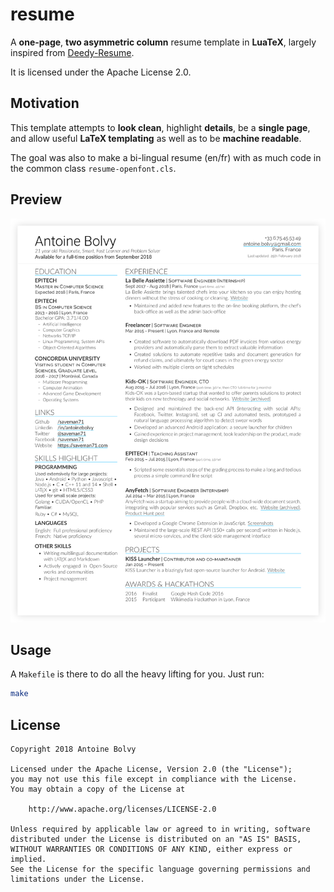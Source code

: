 # resume

A **one-page**, **two asymmetric column** resume template in **LuaTeX**, largely inspired from [Deedy-Resume](https://github.com/deedy/Deedy-Resume).

It is licensed under the Apache License 2.0.

## Motivation

This template attempts to **look clean**, highlight **details**, be a **single page**, and allow useful **LaTeX templating** as well as to be **machine readable**.

The goal was also to make a bi-lingual resume (en/fr) with as much code in the common class `resume-openfont.cls`.

## Preview

![Preview](./preview.png)

## Usage

A `Makefile` is there to do all the heavy lifting for you. Just run:

```sh
make
```

## License

```
Copyright 2018 Antoine Bolvy

Licensed under the Apache License, Version 2.0 (the "License");
you may not use this file except in compliance with the License.
You may obtain a copy of the License at

    http://www.apache.org/licenses/LICENSE-2.0

Unless required by applicable law or agreed to in writing, software
distributed under the License is distributed on an "AS IS" BASIS,
WITHOUT WARRANTIES OR CONDITIONS OF ANY KIND, either express or implied.
See the License for the specific language governing permissions and
limitations under the License.
```
